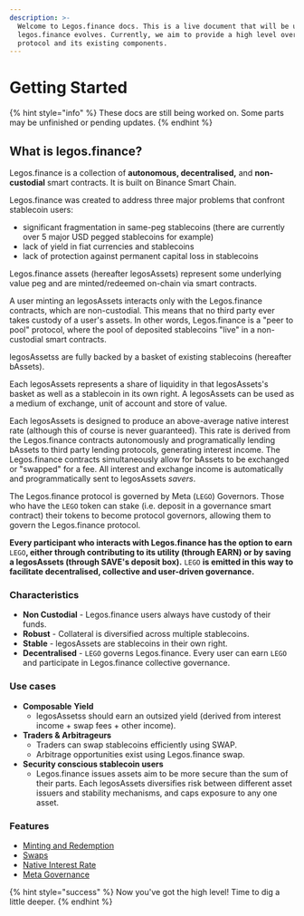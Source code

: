 ```yaml
---
description: >-
  Welcome to Legos.finance docs. This is a live document that will be updated as
  legos.finance evolves. Currently, we aim to provide a high level overview of the
  protocol and its existing components.
---
```


# Getting Started

{% hint style="info" %}
These docs are still being worked on. Some parts may be unfinished or pending updates.
{% endhint %}

## What is legos.finance?

Legos.finance is a collection of **autonomous, decentralised,** and **non-custodial** smart contracts. It is built on Binance Smart Chain.

Legos.finance was created to address three major problems that confront stablecoin users:

- significant fragmentation in same-peg stablecoins \(there are currently over 5 major USD pegged stablecoins for example\)
- lack of yield in fiat currencies and stablecoins
- lack of protection against permanent capital loss in stablecoins

Legos.finance assets \(hereafter legosAssets\) represent some underlying value peg and are minted/redeemed on-chain via smart contracts.

A user minting an legosAssets interacts only with the Legos.finance contracts, which are non-custodial. This means that no third party ever takes custody of a user's assets. In other words, Legos.finance is a "peer to pool" protocol, where the pool of deposited stablecoins "live" in a non-custodial smart contracts.

legosAssetss are fully backed by a basket of existing stablecoins \(hereafter bAssets\).

Each legosAssets represents a share of liquidity in that legosAssets's basket as well as a stablecoin in its own right. A legosAssets can be used as a medium of exchange, unit of account and store of value.

Each legosAssets is designed to produce an above-average native interest rate \(although this of course is never guaranteed\). This rate is derived from the Legos.finance contracts autonomously and programatically lending bAssets to third party lending protocols, generating interest income. The Legos.finance contracts simultaneously allow for bAssets to be exchanged or "swapped" for a fee. All interest and exchange income is automatically and programmatically sent to legosAssets _savers_.

The Legos.finance protocol is governed by Meta \(`LEGO`\) Governors. Those who have the `LEGO` token can stake \(i.e. deposit in a governance smart contract\) their tokens to become protocol governors, allowing them to govern the Legos.finance protocol.

**Every participant who interacts with Legos.finance has the option to earn** `LEGO`**, either through contributing to its utility \(through EARN\) or by saving a legosAssets \(through SAVE's deposit box\).** `LEGO` **is emitted in this way to facilitate decentralised, collective and user-driven governance.**

### **Characteristics**

- **Non Custodial** - Legos.finance users always have custody of their funds.
- **Robust** - Collateral is diversified across multiple stablecoins.
- **Stable** - legosAssets are stablecoins in their own right.
- **Decentralised** - `LEGO` governs Legos.finance. Every user can earn `LEGO` and participate in Legos.finance collective governance.

### Use cases

- **Composable** **Yield**
  - legosAssetss should earn an outsized yield \(derived from interest income + swap fees + other income\).
- **Traders & Arbitrageurs**
  - Traders can swap stablecoins efficiently using SWAP.
  - Arbitrage opportunities exist using Legos.finance swap.
- **Security conscious stablecoin users**
  - Legos.finance issues assets aim to be more secure than the sum of their parts. Each legosAssets diversifies risk between different asset issuers and stability mechanisms, and caps exposure to any one asset.

### Features

- [Minting and Redemption](legos-assets/massets/minting-and-redemption/#redemption)
- [Swaps](legos-assets/massets/swapping.md)
- [Native Interest Rate](legos-assets/massets/native-interest-rate.md)
- [Meta Governance](legos-assets/functions/governance.md)

{% hint style="success" %}
Now you've got the high level! Time to dig a little deeper.
{% endhint %}
